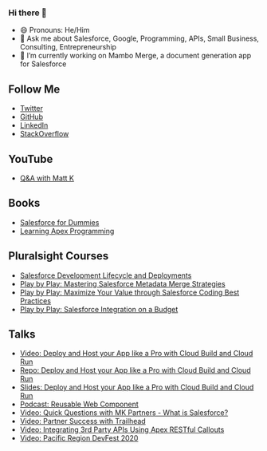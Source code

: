 ### Hi there 👋

<!--
**the1mattkaufman/the1mattkaufman** is a ✨ _special_ ✨ repository because its `README.md` (this file) appears on your GitHub profile.
Here are some ideas to get you started:
- 🌱 I’m currently learning ...
- 👯 I’m looking to collaborate on ...
- 🤔 I’m looking for help with ...
- 📫 How to reach me: ...
- ⚡ Fun fact: ...

-->
- 😄 Pronouns: He/Him
- 💬 Ask me about Salesforce, Google, Programming, APIs, Small Business, Consulting, Entrepreneurship
- 🔭 I’m currently working on Mambo Merge, a document generation app for Salesforce

## Follow Me
- [Twitter](https://twitter.com/the1mattkaufman)
- [GitHub](https://github.com/the1mattkaufman)
- [LinkedIn](https://www.linkedin.com/in/the1mattkaufman/)
- [StackOverflow](https://stackoverflow.com/users/8112708/matt-kaufman)
<!--
  medium
  dev.to
-->

## YouTube
- [Q&A with Matt K](https://www.youtube.com/playlist?list=PLakc6339EiLantSBH8czRw6mjfYshggFP)

## Books
- [Salesforce for Dummies](https://www.amazon.com/Salesforce-com-Dummies-Tom-Wong/dp/0470590718)
- [Learning Apex Programming](https://www.packtpub.com/product/learning-apex-programming/9781782173977)

## Pluralsight Courses
- [Salesforce Development Lifecycle and Deployments](https://www.pluralsight.com/courses/salesforce-development-lifecycle-deployments)
- [Play by Play: Mastering Salesforce Metadata Merge Strategies](https://www.pluralsight.com/courses/play-by-play-mastering-salesforce-metadata-merge-strategies)
- [Play by Play: Maximize Your Value through Salesforce Coding Best Practices](https://www.pluralsight.com/courses/play-by-play-maximize-value-through-salesforce-coding-best-practices)
- [Play by Play: Salesforce Integration on a Budget](https://www.pluralsight.com/courses/play-by-play-salesforce-integration-on-a-budget)

## Talks
- [Video: Deploy and Host your App like a Pro with Cloud Build and Cloud Run](https://gdg.community.dev/events/details/google-gdg-modesto-presents-deploy-and-host-your-app-like-a-pro-with-cloud-build-and-cloud-run/)
- [Repo: Deploy and Host your App like a Pro with Cloud Build and Cloud Run](https://github.com/the1mattkaufman/deploy-and-host-your-app-like-a-pro-with-cloud-build-and-cloud-run)
- [Slides: Deploy and Host your App like a Pro with Cloud Build and Cloud Run](https://github.com/the1mattkaufman/deploy-and-host-your-app-like-a-pro-with-cloud-build-and-cloud-run/blob/main/can_I_please_%20just_code.pdf)
- [Podcast: Reusable Web Component](https://salesforceway.com/podcast/reusable-web-component/)
- [Video: Quick Questions with MK Partners - What is Salesforce?](https://www.youtube.com/watch?v=8MtrJkidZaw)
- [Video: Partner Success with Trailhead](https://www.salesforce.com/video/3637705/)
- [Video: Integrating 3rd Party APIs Using Apex RESTful Callouts](https://www.youtube.com/watch?v=705SeyjpoFs)
- [Video: Pacific Region DevFest 2020](https://gdg.community.dev/events/details/google-gdg-san-fernando-valley-presents-pacific-region-devfest/)
